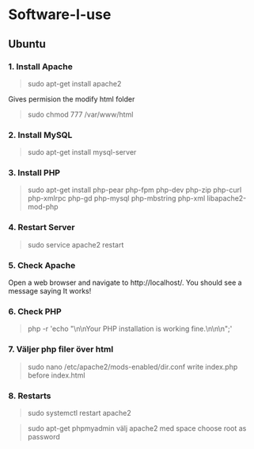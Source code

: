 # Software-I-use

## Ubuntu
### 1. Install Apache
> sudo apt-get install apache2

Gives permision the modify html folder
> sudo chmod 777 /var/www/html

### 2. Install MySQL
> sudo apt-get install mysql-server

### 3. Install PHP
> sudo apt-get install php-pear php-fpm php-dev php-zip php-curl php-xmlrpc php-gd php-mysql php-mbstring php-xml libapache2-mod-php

### 4. Restart Server
> sudo service apache2 restart

### 5. Check Apache
Open a web browser and navigate to http://localhost/. You should see a message saying It works!

### 6. Check PHP
> php -r 'echo "\n\nYour PHP installation is working fine.\n\n\n";'

### 7. Väljer php filer över html
> sudo nano /etc/apache2/mods-enabled/dir.conf
write index.php before index.html

### 8. Restarts 
> sudo systemctl restart apache2


> sudo apt-get phpmyadmin
välj apache2 med space
choose root as password

